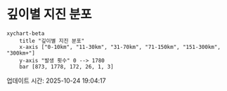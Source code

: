 # 깊이별 지진 분포

```mermaid
xychart-beta
    title "깊이별 지진 분포"
    x-axis ["0-10km", "11-30km", "31-70km", "71-150km", "151-300km", "300km+"]
    y-axis "발생 횟수" 0 --> 1780
    bar [873, 1778, 172, 26, 1, 3]
```

업데이트 시간: 2025-10-24 19:04:17
